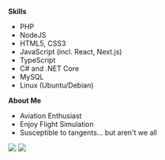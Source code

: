 **Skills**
* PHP
* NodeJS
* HTML5, CSS3
* JavaScript (incl. React, Next.js)
* TypeScript
* C# and .NET Core
* MySQL
* Linux (Ubuntu/Debian)

**About Me**
* Aviation Enthusiast
* Enjoy Flight Simulation
* Susceptible to tangents... but aren't we all

<img src="https://github-readme-stats.vercel.app/api?username=Velocity23&show_icons=true" />
<img src="https://github-readme-stats.vercel.app/api/top-langs/?username=Velocity23&layout=compact" />
